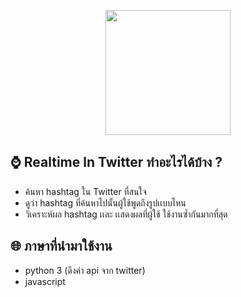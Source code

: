 <p align="center">
<img src="images/logo.png" weight="800" height="200">
 </p>
 
## ⌚ Realtime ln Twitter ทำอะไรได้บ้าง ?
- ค้นหา hashtag ใน Twitter ที่สนใจ
- ดูว่า hashtag ที่ค้นหาไปนั้นผู้ใช้พูดถึงรูปเเบบไหน
- วิเคราะห์ผล hashtag เเละ เเสดงผลที่ผู้ใช้ ใช้งานซ้ำกันมากที่สุด

## 🌐 ภาษาที่นำมาใช้งาน
- python 3 (ดึงค่า api จาก twitter)
- javascript 




